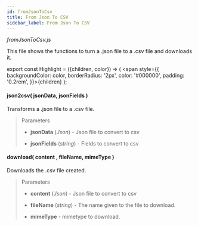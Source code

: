 ```yaml
---
id: fromJsonToCsv
title: From Json To CSV
sidebar_label: From Json To CSV
---
```

*fromJsonToCsv.js*

This file shows the functions to turn a .json file to a .csv file and downloads it.

export const Highlight = ({children, color}) => ( <span style={{
      backgroundColor: color,
      borderRadius: '2px',
      color: '#000000',
      padding: '0.2rem',
    }}>{children}</span> );

#### <Highlight color="#b2e4f7">json2csv( jsonData, jsonFields )</Highlight>

Transforms a .json file to a .csv file.

>Parameters
>
>* **jsonData** (*Json*) - Json file to convert to csv
>
>* **jsonFields** (*string*) - Fields to convert to csv

#### <Highlight color="#b2e4f7">download( content , fileName, mimeType )</Highlight>

Downloads the .csv file created.

>Parameters
>
>* **content** (*Json*) - Json file to convert to csv
>
>* **fileName** (*string*) - The name given to the file to download.
>
>* **mimeType** - mimetype to download.
